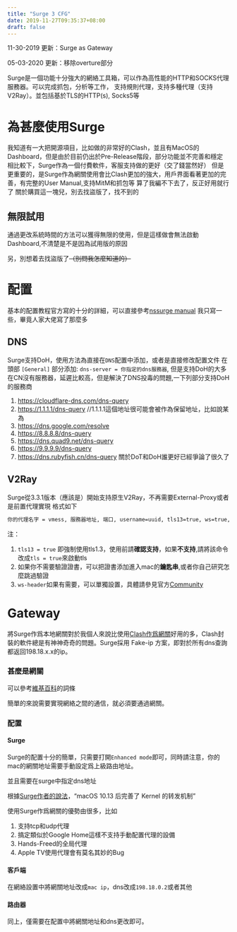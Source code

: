 ```yaml
---
title: "Surge 3 CFG"
date: 2019-11-27T09:35:37+08:00
draft: false
---
```


11-30-2019 更新：Surge as Gateway

05-03-2020 更新：移除overture部分

Surge是一個功能十分強大的網絡工具箱，可以作為高性能的HTTP和SOCKS代理服務器。可以完成抓包，分析等工作，
支持規則代理，支持多種代理（支持V2Ray）。並包括基於TLS的HTTP(s), Socks5等

<!--more-->

# 為甚麼使用Surge

我知道有一大把開源項目，比如做的非常好的Clash，並且有MacOS的Dashboard，但是由於目前仍出於Pre-Release階段，部分功能並不完善和穩定
相比較下，Surge作為一個付費軟件，客服支持做的更好（交了錢當然好）
但是更重要的，是Surge作為網關使用會比Clash更加的強大，用戶界面看著更加的完善，有完整的User Manual,支持MitM和抓包等
算了我編不下去了，反正好用就行了
關於購買這一塊兒，別去找盜版了，找不到的

## 無限試用

通過更改系統時間的方法可以獲得無限的使用，但是這樣做會無法啟動Dashboard,不清楚是不是因為試用版的原因

另，別想着去找盜版了~~（別問我怎麼知道的）~~

# 配置

基本的配置教程官方寫的十分的詳細，可以直接參考[nssurge manual][1]
我只寫一些，畢竟人家大佬寫了那麼多

## DNS

Surge支持DoH，使用方法為直接在`DNS`配置中添加，或者是直接修改配置文件
在頭部 `[General]` 部分添加:
`dns-server = 你指定的dns服務器`,
但是支持DoH的大多在CN沒有服務器，延遲比較高，但是解決了DNS投毒的問題,一下列部分支持DoH的服務商

1. https://cloudflare-dns.com/dns-query
2. https://1.1.1.1/dns-query //1.1.1.1這個地址很可能會被作為保留地址，比如說某為
3. https://dns.google.com/resolve
4. https://8.8.8.8/dns-query
5. https://dns.quad9.net/dns-query
6. https://9.9.9.9/dns-query
7. https://dns.rubyfish.cn/dns-query
   關於DoT和DoH誰更好已經爭論了很久了

## V2Ray

Surge從3.3.1版本（應該是）開始支持原生V2Ray，不再需要External-Proxy或者是前置代理實現
格式如下

```bash
你的代理名字 = vmess, 服務器地址, 端口, username=uuid, tls13=true, ws=true, ws-path=路徑
```

注：

1. `tls13 = true` 即強制使用tls1.3，使用前請**確認支持**，如果**不支持**,請將該命令改成`tls = true`來啟動tls
2. 如果你不需要驗證證書，可以把證書添加進入mac的**鑰匙串**,或者你自己研究怎麼跳過驗證
3. `ws-header`如果有需要，可以單獨設置，具體請參見官方[Community][3]

# Gateway

將Surge作爲本地網關對於我個人來說比使用[Clash作爲網關](https://blog.mrsheep.xyz/posts/clash-gateway/)好用的多，Clash封裝的軟件總是有神神奇奇的問題。Surge採用 Fake-ip 方案，即對於所有dns查詢都返回198.18.x.x的ip。

### 甚麼是網關

可以參考[維基百科](https://zh.wikipedia.org/zh-hant/%E7%BD%91%E5%85%B3)的詞條

簡單的來說需要實現網絡之間的通信，就必須要通過網關。

### 配置

#### Surge

Surge的配置十分的簡單，只需要打開`Enhanced mode`即可，同時請注意，你的mac的網關地址需要手動設定爲上級路由地址。

並且需要在surge中指定dns地址

根據[Surge作者的說法](https://medium.com/@Blankwonder/surge-mac-as-gateway-b0bd68464a4b)，“macOS 10.13 后完善了 Kernel 的转发机制”

使用Surge作爲網關的優勢由很多，比如

1. 支持tcp和udp代理
2. 搞定類似於Google Home這樣不支持手動配置代理的設備
3. Hands-Freed的全局代理
4. Apple TV使用代理會有莫名其妙的Bug

#### 客戶端

在網絡設置中將網關地址改成`mac ip`，dns改成`198.18.0.2`或者其他

#### 路由器

同上，僅需要在配置中將網關地址和dns更改即可。



[1]: https://manual.nssurge.com/
[2]: https://www.reddit.com/r/privacy/comments/89pr15/dnsoverhttps_vs_dns_overtls_vs_dnscrypt/
[3]: https://community.nssurge.com/